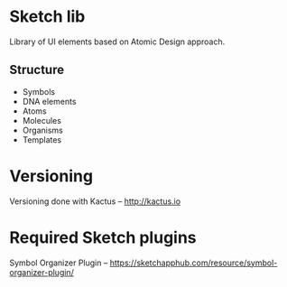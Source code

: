 # Sketch lib

Library of UI elements based on Atomic Design approach.

## Structure
- Symbols
- DNA elements
- Atoms
- Molecules
- Organisms
- Templates


# Versioning

Versioning done with Kactus – http://kactus.io

# Required Sketch plugins
Symbol Organizer Plugin – https://sketchapphub.com/resource/symbol-organizer-plugin/

